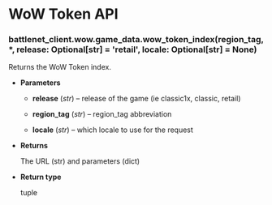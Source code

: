 # WoW Token API


### battlenet_client.wow.game_data.wow_token_index(region_tag, \*, release: Optional[str] = 'retail', locale: Optional[str] = None)
Returns the WoW Token index.


* **Parameters**


    * **release** (*str*) – release of the game (ie classic1x, classic, retail)


    * **region_tag** (*str*) – region_tag abbreviation


    * **locale** (*str*) – which locale to use for the request



* **Returns**

    The URL (str) and parameters (dict)



* **Return type**

    tuple
